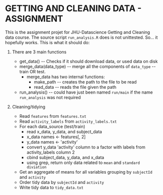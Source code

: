 # GETTING AND CLEANING DATA - ASSIGNMENT

This is the assignment projet for JHU-Datascience Getting and Cleaning data course.
The source script `run_analysis.R` does is not unittested. So... it hopefully works.
This is what it should do:

1. There are 3 main functions
    * get_data()  -- Checks if it should download data, or used data on disk
    * merge_data(data_type) -- merge all the components of `data_type` -- train OR test.
        * merge_data has two internal functions:
            * make_path -- creates the path to the file to be read
            * read_data -- reads the file given the path
    * run_analysis() -- could have just been named `run/main` if 
        the name `run_analysis` was not required

2. Cleaning/tidying
    * Read `features` from  `features.txt`
    * Read `activity_labels` from `activity_labels.txt`
    * For each data_source (test/train)
        * read x_data, y_data, and subject_data
        * x_data names <- features[, 2]
        * y_data names <- 'activity'
        * convert y_data 'activity' column to a factor with labels from activity_labels column 2
        * cbind subject_data, y_data, and x_data
        * using grep, return only data related to `mean` and `standard diviation`
    * Get an aggregate of means for all variables grouping by `subjectId` and `activity`
    * Order tidy data by `subjectId` and `activity`
    * Write tidy data to `tidy_data.txt`